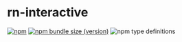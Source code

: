 # rn-interactive

[![npm](https://img.shields.io/npm/dm/rn-interactive?label=npm)](https://www.npmjs.com/package/rn-interactive) [![npm bundle size (version)](https://img.shields.io/bundlephobia/minzip/rn-interactive?color=green)](https://bundlephobia.com/result?p=react-interactive) ![npm type definitions](https://img.shields.io/npm/types/rn-interactive?color=blue)
